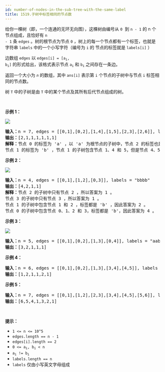 ```yaml
---
id: number-of-nodes-in-the-sub-tree-with-the-same-label
title: 1519.子树中标签相同的节点数
---
```

给你一棵树（即，一个连通的无环无向图），这棵树由编号从 <code>0</code>  到 <code>n - 1</code> 的 n 个节点组成，且恰好有 <code>n - 1</code> 条 <code>edges</code> 。树的根节点为节点 <code>0</code> ，树上的每一个节点都有一个标签，也就是字符串 <code>labels</code> 中的一个小写字符（编号为 <code>i</code> 的 节点的标签就是 <code>labels[i]</code> ）

边数组 <code>edges</code> 以 <code>edges[i] = [a<sub>i</sub>, b<sub>i</sub>]</code> 的形式给出，该格式表示节点 <code>a<sub>i</sub></code> 和 <code>b<sub>i</sub></code> 之间存在一条边。

返回一个大小为 _<code>n</code>_ 的数组，其中 <code>ans[i]</code> 表示第 <code>i</code> 个节点的子树中与节点 <code>i</code> 标签相同的节点数。

树 <code>T</code> 中的子树是由 <code>T</code> 中的某个节点及其所有后代节点组成的树。

 

**示例 1：**

![](https://assets.leetcode-cn.com/aliyun-lc-upload/uploads/2020/07/19/q3e1.jpg)


<pre><strong>输入：</strong>n = 7, edges = [[0,1],[0,2],[1,4],[1,5],[2,3],[2,6]], labels = &#34;abaedcd&#34;<br/><strong>输出：</strong>[2,1,1,1,1,1,1]<br/><strong>解释：</strong>节点 0 的标签为 &#39;a&#39; ，以 &#39;a&#39; 为根节点的子树中，节点 2 的标签也是 &#39;a&#39; ，因此答案为 2 。注意树中的每个节点都是这棵子树的一部分。<br/>节点 1 的标签为 &#39;b&#39; ，节点 1 的子树包含节点 1、4 和 5，但是节点 4、5 的标签与节点 1 不同，故而答案为 1（即，该节点本身）。<br/></pre>

**示例 2：**

![](https://assets.leetcode-cn.com/aliyun-lc-upload/uploads/2020/07/19/q3e2.jpg)


<pre><strong>输入：</strong>n = 4, edges = [[0,1],[1,2],[0,3]], labels = &#34;bbbb&#34;<br/><strong>输出：</strong>[4,2,1,1]<br/><strong>解释：</strong>节点 2 的子树中只有节点 2 ，所以答案为 1 。<br/>节点 3 的子树中只有节点 3 ，所以答案为 1 。<br/>节点 1 的子树中包含节点 1 和 2 ，标签都是 &#39;b&#39; ，因此答案为 2 。<br/>节点 0 的子树中包含节点 0、1、2 和 3，标签都是 &#39;b&#39;，因此答案为 4 。<br/></pre>

**示例 3：**

![](https://assets.leetcode-cn.com/aliyun-lc-upload/uploads/2020/07/19/q3e3.jpg)


<pre><strong>输入：</strong>n = 5, edges = [[0,1],[0,2],[1,3],[0,4]], labels = &#34;aabab&#34;<br/><strong>输出：</strong>[3,2,1,1,1]<br/></pre>

**示例 4：**


<pre><strong>输入：</strong>n = 6, edges = [[0,1],[0,2],[1,3],[3,4],[4,5]], labels = &#34;cbabaa&#34;<br/><strong>输出：</strong>[1,2,1,1,2,1]<br/></pre>

**示例 5：**


<pre><strong>输入：</strong>n = 7, edges = [[0,1],[1,2],[2,3],[3,4],[4,5],[5,6]], labels = &#34;aaabaaa&#34;<br/><strong>输出：</strong>[6,5,4,1,3,2,1]<br/></pre>

 

**提示：**


- <code>1 &lt;= n &lt;= 10^5</code>
- <code>edges.length == n - 1</code>
- <code>edges[i].length == 2</code>
- <code>0 &lt;= a<sub>i</sub>, b<sub>i</sub> &lt; n</code>
- <code>a<sub>i</sub> != b<sub>i</sub></code>
- <code>labels.length == n</code>
- <code>labels</code> 仅由小写英文字母组成
